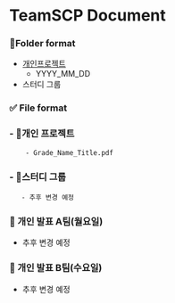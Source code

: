 # TeamSCP Document


### 📁Folder format

- [개인프로젝트](https://github.com/TeamSCP/2020_SummerVacation/tree/master/%EA%B0%9C%EC%9D%B8%20%ED%94%84%EB%A1%9C%EC%A0%9D%ED%8A%B8)
    - YYYY_MM_DD
- 스터디 그룹

### ✅ File format

### - 📕개인 프로젝트
        - Grade_Name_Title.pdf 

### - 📌스터디 그룹

       - 추후 변경 예정

### 📕 개인 발표 A팀(월요일)
- 추후 변경 예정
### 📕 개인 발표 B팀(수요일)
- 추후 변경 예정
